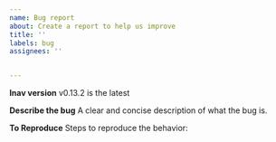 ```yaml
---
name: Bug report
about: Create a report to help us improve
title: ''
labels: bug
assignees: ''


---
```


**lnav version**
v0.13.2 is the latest

**Describe the bug**
A clear and concise description of what the bug is.

**To Reproduce**
Steps to reproduce the behavior:
